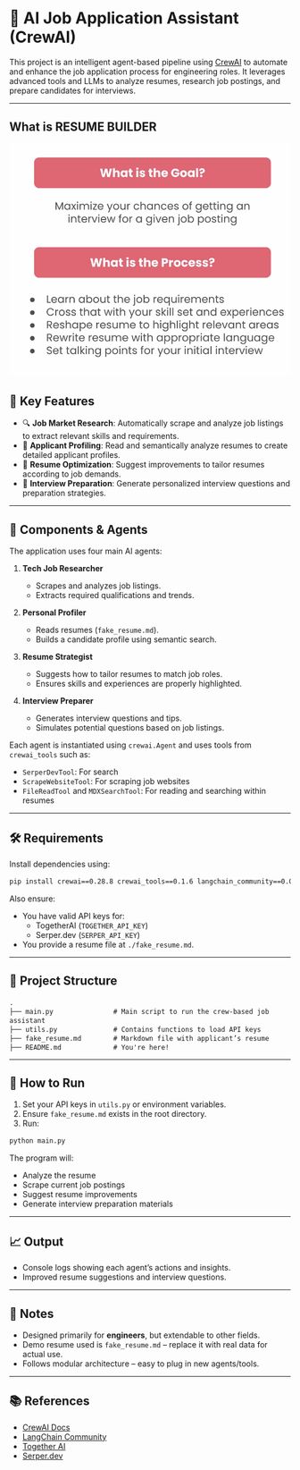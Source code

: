 # 🧠 AI Job Application Assistant (CrewAI)

This project is an intelligent agent-based pipeline using [CrewAI](https://docs.crewai.com/) to automate and enhance the job application process for engineering roles. It leverages advanced tools and LLMs to analyze resumes, research job postings, and prepare candidates for interviews.

---
## What is RESUME BUILDER
![Job Assistant Demo](image-1.png)

## 🚀 Key Features

- 🔍 **Job Market Research**: Automatically scrape and analyze job listings to extract relevant skills and requirements.
- 👤 **Applicant Profiling**: Read and semantically analyze resumes to create detailed applicant profiles.
- 📝 **Resume Optimization**: Suggest improvements to tailor resumes according to job demands.
- 🎤 **Interview Preparation**: Generate personalized interview questions and preparation strategies.

---

## 🧩 Components & Agents

The application uses four main AI agents:

1. **Tech Job Researcher**  
   - Scrapes and analyzes job listings.  
   - Extracts required qualifications and trends.

2. **Personal Profiler**  
   - Reads resumes (`fake_resume.md`).  
   - Builds a candidate profile using semantic search.

3. **Resume Strategist**  
   - Suggests how to tailor resumes to match job roles.  
   - Ensures skills and experiences are properly highlighted.

4. **Interview Preparer**  
   - Generates interview questions and tips.  
   - Simulates potential questions based on job listings.

Each agent is instantiated using `crewai.Agent` and uses tools from `crewai_tools` such as:

- `SerperDevTool`: For search  
- `ScrapeWebsiteTool`: For scraping job websites  
- `FileReadTool` and `MDXSearchTool`: For reading and searching within resumes

---

## 🛠️ Requirements

Install dependencies using:

```bash
pip install crewai==0.28.8 crewai_tools==0.1.6 langchain_community==0.0.29
```

Also ensure:

- You have valid API keys for:
  - TogetherAI (`TOGETHER_API_KEY`)
  - Serper.dev (`SERPER_API_KEY`)
- You provide a resume file at `./fake_resume.md`.

---

## 📂 Project Structure

```
.
├── main.py               # Main script to run the crew-based job assistant
├── utils.py              # Contains functions to load API keys
├── fake_resume.md        # Markdown file with applicant’s resume
├── README.md             # You're here!
```

---

## 🧪 How to Run

1. Set your API keys in `utils.py` or environment variables.
2. Ensure `fake_resume.md` exists in the root directory.
3. Run:

```bash
python main.py
```

The program will:
- Analyze the resume
- Scrape current job postings
- Suggest resume improvements
- Generate interview preparation materials

---

## 📈 Output

- Console logs showing each agent’s actions and insights.
- Improved resume suggestions and interview questions.

---

## 📌 Notes

- Designed primarily for **engineers**, but extendable to other fields.
- Demo resume used is `fake_resume.md` – replace it with real data for actual use.
- Follows modular architecture – easy to plug in new agents/tools.

---

## 📚 References

- [CrewAI Docs](https://docs.crewai.com/)
- [LangChain Community](https://python.langchain.com/)
- [Together AI](https://www.together.ai/)
- [Serper.dev](https://serper.dev/)
